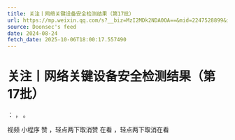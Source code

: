 ```yaml
---
title: 关注丨网络关键设备安全检测结果（第17批）
url: https://mp.weixin.qq.com/s?__biz=MzI2MDk2NDA0OA==&mid=2247528899&idx=1&sn=51541f8a93f0cb3192244c6dc233a2ac
source: Doonsec's feed
date: 2024-08-24
fetch_date: 2025-10-06T18:00:17.557490
---
```


# 关注丨网络关键设备安全检测结果（第17批）

：
，
。

视频
小程序
赞
，轻点两下取消赞
在看
，轻点两下取消在看